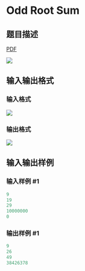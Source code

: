 # Odd Root Sum

## 题目描述

[problemUrl]: https://uva.onlinejudge.org/index.php?option=com_onlinejudge&Itemid=8&category=24&page=show_problem&problem=2227

[PDF](https://uva.onlinejudge.org/external/112/p11260.pdf)

![](https://cdn.luogu.com.cn/upload/vjudge_pic/UVA11260/ace8008c01ce67313ed8c6ae4ed965a428b56609.png)

## 输入输出格式

### 输入格式

![](https://cdn.luogu.com.cn/upload/vjudge_pic/UVA11260/6c0f89b85ba62abbb2c6e619320b42e6f638312f.png)

### 输出格式

![](https://cdn.luogu.com.cn/upload/vjudge_pic/UVA11260/78e55c3c919d73161b77f8fa19bac90e5e12fa3c.png)

## 输入输出样例

### 输入样例 #1

```cpp
9
19
29
10000000
0
```


### 输出样例 #1

```cpp
9
26
49
38426378
```


